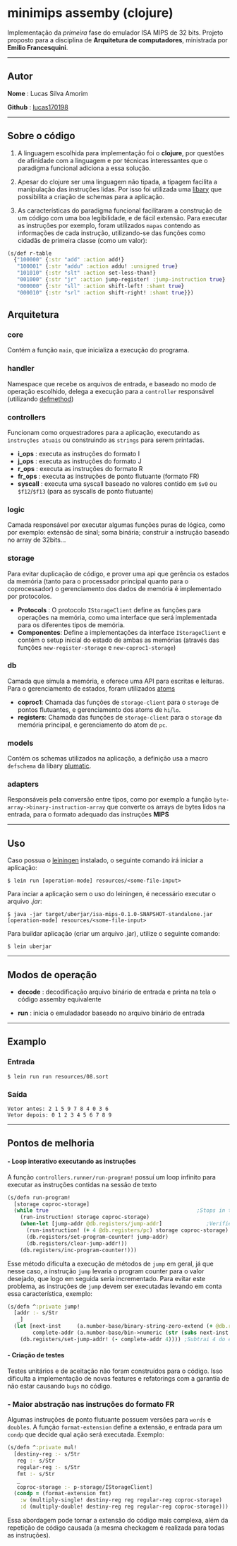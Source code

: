 # minimips assemby (clojure)

Implementação da *primeira* fase do emulador ISA MIPS de 32 bits. Projeto proposto para a disciplina de **Arquitetura de computadores**, ministrada por **Emilio Francesquini**.

______________
## Autor
**Nome** : Lucas Silva Amorim

**Github** : [lucas170198](https://github.com/lucas170198/)
 ______________
## Sobre o código
1) A linguagem escolhida para implementação foi o **clojure**, por questões de afinidade com a linguagem e por técnicas interessantes que o paradigma funcional adiciona a essa solução.

2) Apesar do clojure ser uma linguagem não tipada, a tipagem facilita a manipulação das instruções lidas. Por isso foi utilizada uma [libary](https://github.com/plumatic/schema) que possibilita a criação de schemas para a aplicação.

3) As características do paradigma funcional facilitaram a construção de um código com uma boa legibilidade, e de fácil extensão. Para executar as instruções por exemplo, foram utilizados `mapas` contendo as informações de cada instrução, utilizando-se das funções como cidadãs de primeira classe (como um valor):

```clojure
(s/def r-table
  {"100000" {:str "add" :action add!}
   "100001" {:str "addu" :action addu! :unsigned true}
   "101010" {:str "slt" :action set-less-than!}
   "001000" {:str "jr" :action jump-register! :jump-instruction true}
   "000000" {:str "sll" :action shift-left! :shamt true}
   "000010" {:str "srl" :action shift-right! :shamt true}})
```
## Arquitetura
### core
Contém a função `main`, que inicializa a execução do programa.

### handler
Namespace que recebe os arquivos de entrada, e baseado no modo de operação escolhido, delega a execução para a `controller` responsável (utilizando [defmethod](https://clojuredocs.org/clojure.core/defmethod))

### controllers
Funcionam como orquestradores para a aplicação, executando as `instruções atuais` ou construindo as `strings` para serem printadas.
- **i_ops** : executa as instruções do formato I
- **j_ops** : executa as instruções do formato J
- **r_ops** : executa as instruções do formato R
- **fr_ops** : executa as instruções de ponto flutuante (formato FR)
- **syscall** : executa uma syscall baseado no valores contido em `$v0` ou `$f12`/`$f13` (para as syscalls de ponto flutuante)

### logic
Camada responsável por executar algumas funções puras de lógica, como por exemplo: extensão de sinal; soma binária; construir a instrução baseado no array de 32bits...

### storage
Para evitar duplicação de código, e prover uma api que gerência os estados da memória (tanto para o processador principal quanto para o coprocessador) o gerenciamento dos dados de memória é implementado por protocolos. 

- **Protocols** : O protocolo `IStorageClient` define as funções para operações na memória, como uma interface que será implementada para os diferentes tipos de memória.
- **Componentes**: Define a implementações da interface `IStorageClient` e contém o setup inicial do estado de ambas as memórias (através das funções `new-register-storage` e `new-coproc1-storage`)

### db
Camada que simula a memória, e oferece uma API para escritas e leituras. Para o gerenciamento de estados, foram utilizados [atoms](https://clojuredocs.org/clojure.core/atom)
- **coproc1**: Chamada das funções de `storage-client` para o `storage` de pontos flutuantes, e gerenciamento dos atoms de `hi`/`lo`.
- **registers**: Chamada das funções de `storage-client` para o `storage` da memória principal, e gerenciamento do atom de `pc`. 

### models
Contém os schemas utilizados na aplicação, a definição usa a macro `defschema` da libary [plumatic](https://github.com/plumatic/schema).

### adapters
Responsáveis pela conversão entre tipos, como por exemplo a função `byte-array->binary-instruction-array` que converte os arrays de bytes lidos na entrada, para o formato adequado das instruções **MIPS**

______________
## Uso

Caso possua o [leiningen](https://leiningen.org/) instalado, o seguinte comando irá iniciar a aplicação:

    $ lein run [operation-mode] resources/<some-file-input>

Para inciar a aplicação sem o uso do leiningen, é necessário executar o arquivo *.jar*:

    $ java -jar target/uberjar/isa-mips-0.1.0-SNAPSHOT-standalone.jar [operation-mode] resources/<some-file-input>

Para buildar aplicação (criar um arquivo .jar), utilize o seguinte comando:

    $ lein uberjar
______________

## Modos de operação
- **decode** : decodificação arquivo binário de entrada e printa na tela o código assemby equivalente

- **run** : inicia o emuladador baseado no arquivo binário de entrada

______________

## Examplo

### Entrada

    $ lein run run resources/08.sort

### Saída

```
Vetor antes: 2 1 5 9 7 8 4 0 3 6 
Vetor depois: 0 1 2 3 4 5 6 7 8 9 
```
______________


## Pontos de melhoria
#### - **Loop interativo executando as instruções**
A função `controllers.runner/run-program!` possuí um loop infinito para executar as instruções contidas na sessão de texto

```clojure
(s/defn run-program!
  [storage coproc-storage]
  (while true                                               ;Stops in the exit syscall
    (run-instruction! storage coproc-storage)
    (when-let [jump-addr @db.registers/jump-addr]              ;Verifies if the last instruction was a jump one
      (run-instruction! (+ 4 @db.registers/pc) storage coproc-storage)                ;run slotted delay instruction
      (db.registers/set-program-counter! jump-addr)
      (db.registers/clear-jump-addr!))
    (db.registers/inc-program-counter!)))
```
Esse método dificulta a execução de métodos de `jump` em geral, já que nesse caso, a instrução `jump` levaria o program counter para o valor desejado, que logo em seguida seria incrementado. Para evitar este problema, as instruções de `jump` devem ser executadas levando em conta essa característica, exemplo:

```clojure
(s/defn ^:private jump!
  [addr :- s/Str
   _]
  (let [next-inst     (a.number-base/binary-string-zero-extend (+ @db.registers/pc 4) 32)
        complete-addr (a.number-base/bin->numeric (str (subs next-inst 0 4) addr "00"))]
    (db.registers/set-jump-addr! (- complete-addr 4)))) ;Subtrai 4 do endereço de destino para tratar o problema sitado
```

#### - **Criação de testes**

Testes unitários e de aceitação não foram construídos para o código. Isso dificulta a implementação de novas features e refatorings com a garantia de não estar causando `bugs` no código.

### - **Maior abstração nas instruções do formato FR**
Algumas instruções de ponto flutuante possuem versões para `words` e `doubles`. A função `format-extension` define a extensão, e entrada para um `condp` que decide qual ação será executada. Exemplo:
```clojure
(s/defn ^:private mul!
  [destiny-reg :- s/Str
   reg :- s/Str
   regular-reg :- s/Str
   fmt :- s/Str
   _
   coproc-storage :- p-storage/IStorageClient]
  (condp = (format-extension fmt)
    :w (multiply-single! destiny-reg reg regular-reg coproc-storage)
    :d (multiply-double! destiny-reg reg regular-reg coproc-storage)))
```
Essa abordagem pode tornar a extensão do código mais complexa, além da repetição de código causada (a mesma checkagem é realizada para todas as instruções).